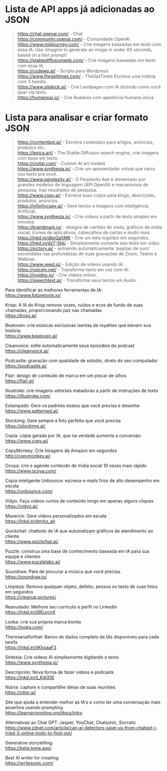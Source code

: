 # Lista de API apps já adicionadas ao JSON

> https://chat.openai.com/ - Chat  
> https://community.openai.com/ - Comunidade OpenAI  
> https://www.midjourney.com/ - Crie imagens baseadas em texto com essa IA. Use /imagine to generate an image in under 60 seconds, based on a text prompt!  
> https://stablediffusionweb.com/ - Crie imagens baseadas em texto com essa IA.  
> https://codewp.ai/ - Scripts para Wordpress  
> https://www.thegpttimes.com/ - TheGptTimes Escreva uma noticia com 3 tweets.  
> https://www.sitekick.ai/ - Crie Landpages com IA dizendo como você quer via texto.  
> https://humanpal.io/ - Crie Avatares com aparência humana única  


# Lista para analisar e criar formato JSON

> https://contentbot.ai/ - Escreva conteúdos para artigos, anúncios, produtos etc..  
> https://lexica.art/ - The Stable Diffusion search engine, crie imagens com base em texto.  
> https://civitai.com/ - Custom AI art models  
> https://www.synthesia.io/ - Crie um apresentador virtual que narra seu texto pra você.  
> https://www.perplexity.ai/ - O Perplexity Ask é alimentado por grandes modelos de linguagem (API OpenAI) e mecanismos de pesquisa, traz resultados de pesquisa.  
> https://www.copy.ai/ - Escreva suas copys para blogs, descrições, produtos, anúncios.  
> https://infinitycopy.ai/ - Gere textos e imagens com inteligência Artificial.  
> https://www.synthesia.io/ - Crie vídeos a partir de texto simples em minutos  
> https://brandmark.io/ - designs de cartões de visita, gráficos de mídia social, ícones de aplicativos, cabeçalhos de cartas e muito mais  
> https://lnkd.in/dbxQa5M6 - Crie um belo logotipo em segundos.  
> https://lnkd.in/dz7-5kki - Simplesmente converte seu texto em vídeo.  
> https://pictory.ai/ - extraindo automaticamente 'pepitas de ouro' escondidas nas profundezas de suas gravações de Zoom, Teams e Webinar.  
> https://www.veed.io/ - Edição de vídeos usando IA.  
> https://voicely.net/ - Transforme texto em voz com IA.  
> https://invideo.io/ - Crie vídeos online.  
> https://speechtext.ai/ - Transforme seus textos em Áudio.  

Para identificar as melhores ferramentas de IA:  
https://www.futuretools.io/ 

Krisp: A IA do Krisp remove vozes, ruídos e ecos de fundo de suas chamadas, proporcionando paz nas chamadas  
https://krisp.ai/

Beatoven: crie músicas exclusivas isentas de royalties que elevem sua história  
https://www.beatoven.ai/

Cleanvoice: edite automaticamente seus episódios de podcast  
https://cleanvoice.ai/

Podcastle: gravação com qualidade de estúdio, direto do seu computador  
https://podcastle.ai/

Flair: design de conteúdo de marca em um piscar de olhos  
https://flair.ai/

Illustroke: crie imagens vetoriais matadoras a partir de instruções de texto  
https://illustroke.com/

Estampado: Gere os padrões exatos que você precisa e desenhe  
https://www.patterned.ai/

Stockimg: Gere sempre a foto perfeita que você precisa  
https://stockimg.ai/

Copia: cópia gerada por IA, que na verdade aumenta a conversão  
https://www.copy.ai/

CopyMonkey: Crie listagens da Amazon em segundos  
http://copymonkey.ai/

Ocoya: crie e agende conteúdo de mídia social 10 vezes mais rápido  
https://www.ocoya.com/

Copia inteligente Unbounce: escreva e-mails frios de alto desempenho em escala  
https://unbounce.com/

Vidyo: Faça vídeos curtos de conteúdo longo em apenas alguns cliques  
https://vidyo.ai/

Maverick: Gere vídeos personalizados em escala  
https://lnkd.in/dmrkz_ah

Quickchat: chatbots de IA que automatizam gráficos de atendimento ao cliente  
https://www.quickchat.ai/

Puzzle: construa uma base de conhecimento baseada em IA para sua equipe e clientes  
https://www.puzzlelabs.ai/

Soundraw: Pare de procurar a música que você precisa.  
https://soundraw.io/

Limpieza: Remova qualquer objeto, defeito, pessoa ou texto de suas fotos em segundos  
https://cleanup.pictures/

Reanudado: Melhore seu currículo e perfil no LinkedIn  
https://lnkd.in/d9EurcnX

Looka: crie sua própria marca bonita  
https://looka.com/

Theresanaiforthat: Banco de dados completo de IAs disponíveis para cada tarefa  
https://lnkd.in/dKhqaaF3

Sintesia: Crie vídeos AI simplesmente digitando o texto  
https://www.synthesia.io/

Descripción: Nova forma de fazer vídeos e podcasts  
https://lnkd.in/d_Kdj35E

Nutria: capture e compartilhe ideias de suas reuniões  
https://otter.ai/

Site que ajuda a entender melhor as IA's e como ter uma conversação mais assertiva usando prompting  
https://learnprompting.org/docs/intro

Alternativas ao Chat GPT: Jasper, YouChat, Chatsonic, Socratic  
https://www.zdnet.com/article/can-ai-detectors-save-us-from-chatgpt-i-tried-3-online-tools-to-find-out/ 

Generative storytelling:  
https://beta.tome.app/

Best AI writer for creating:  
https://writesonic.com/